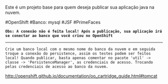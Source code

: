Este é um projeto base para quem deseja publicar sua aplicação java na nuvem.

#OpenShift
#Banco: mysql
#JSF
#PrimeFaces

<b>`Obs: A conexão não é feita local! Após a publicação, sua aplicação irá se conectar ao banco que você criou no OpenShift`</b>

<hr/>

`Crie um banco local com o mesmo nome do banco da nuvem e em seguida troque a conexão do persistence, assim os testes podem ser feitos local! Quando publicar, basta apenas comentar no pacote 'util' -> classe -> 'PersistenceManager', as credenciais de acesso. Trocando pelas credenciais de acesso ao banco da nuvem.`

http://openshift.github.io/documentation/oo_cartridge_guide.html#tomcat

